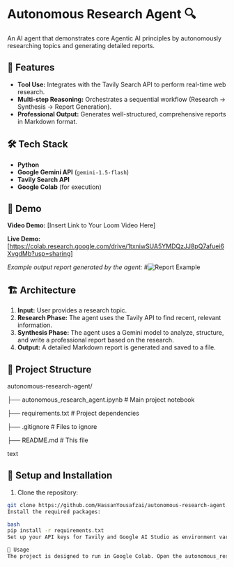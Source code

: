 # Autonomous Research Agent 🔍

An AI agent that demonstrates core Agentic AI principles by autonomously researching topics and generating detailed reports.

## 🚀 Features

- **Tool Use:** Integrates with the Tavily Search API to perform real-time web research.
- **Multi-step Reasoning:** Orchestrates a sequential workflow (Research -> Synthesis -> Report Generation).
- **Professional Output:** Generates well-structured, comprehensive reports in Markdown format.

## 🛠️ Tech Stack

- **Python**
- **Google Gemini API** (`gemini-1.5-flash`)
- **Tavily Search API**
- **Google Colab** (for execution)

## 📸 Demo

**Video Demo:** [Insert Link to Your Loom Video Here]

**Live Demo:** [https://colab.research.google.com/drive/1txniwSUA5YMDQzJJ8pQ7afuei6XvgdMb?usp=sharing]

*Example output report generated by the agent:*
#![Report Example](assets/report_screenshot.png) <!-- Optional -->

## 🏗️ Architecture

1.  **Input:** User provides a research topic.
2.  **Research Phase:** The agent uses the Tavily API to find recent, relevant information.
3.  **Synthesis Phase:** The agent uses a Gemini model to analyze, structure, and write a professional report based on the research.
4.  **Output:** A detailed Markdown report is generated and saved to a file.

## 📁 Project Structure
autonomous-research-agent/

├── autonomous_research_agent.ipynb # Main project notebook

├── requirements.txt # Project dependencies

├── .gitignore # Files to ignore

├── README.md # This file

text

## 🔧 Setup and Installation

1. Clone the repository:
```bash
git clone https://github.com/HassanYousafzai/autonomous-research-agent.git
Install the required packages:

bash
pip install -r requirements.txt
Set up your API keys for Tavily and Google AI Studio as environment variables.

🚦 Usage
The project is designed to run in Google Colab. Open the autonomous_research_agent.ipynb notebook in Colab, add your API keys using the secrets manager, and run all cells.
